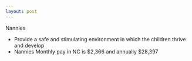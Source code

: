 ```yaml
---
layout: post
---
```



Nannies


  * Provide a safe and stimulating environment in which the children thrive and develop
  * Nannies Monthly pay in NC is $2,366 and annually $28,397
